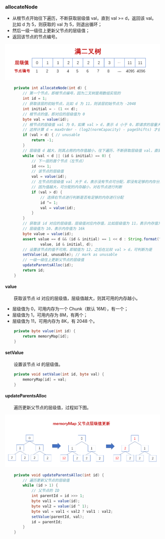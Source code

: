 ### allocateNode

- 从根节点开始往下遍历，不断获取层级值 val，直到 val >= d，返回该 val。比如 d 为 5，则获取的 val 为 5，则退出循环；
- 然后一级一级往上更新父节点的层级值；
- 返回该节点的节点编号。

![avatar](photo_3.png)

```java
    private int allocateNode(int d) {
        // 第一个节点，即根节点编号，因为二叉树是用数组实现的
        int id = 1;
        // 获取该层的初始节点，比如 d 为 11，则该层初始节点为 -2048
        int initial = - (1 << d); 
        // 根节点的值，即对应的层级值为 0
        byte val = value(id);
        // 根节点的层级值 val 为 0，如果 val > d，表示 d 小于 0，即请求的容量大于 16M，
        // 这样计算 d = maxOrder - (log2(normCapacity) - pageShifts) 才会小于 0
        if (val > d) { // unusable
            return -1;
        }
        // 层级值 d 越大，则其占用的内存值越小，往下遍历，不断获取层级值 val，直到 val >= d，返回该 val
        while (val < d || (id & initial) == 0) {
            // 下一层的首个节点（左节点）
            id <<= 1;
            // 该节点的层级值
            val = value(id);
            // 左节点的层级值 val 大于 d，表示没有节点可分配，即没有足够的内存分配，
            // 因为值越大，可分配的内存越小，对右节点进行判断
            if (val > d) {
                // 选择右节点进行判断是否有足够的内存进行分配
                id ^= 1;
                val = value(id);
            }
        }
        // 获取该 id 对应的层级值，层级值对应内存值，比如层级值为 11，表示内存值为 8k。
        // 层级值为 10，表示内存值为 16k
        byte value = value(id);
        assert value == d && (id & initial) == 1 << d : String.format("val = %d, id & initial = %d, d = %d",
                value, id & initial, d);
        // 设置该节点的值不可用，即赋值为 12，之后在比较 val > d，可判断为是
        setValue(id, unusable); // mark as unusable
        // 一级一级往上更新父节点的层级值
        updateParentsAlloc(id);
        return id;
    }
```

#### value
　　获取该节点 id 对应的层级值，层级值越大，则其可用的内存越小。

- 层级值为 0，可用内存为一个 Chunk（默认 16M），有一个；
- 层级值为 1，可用内存为 8M，有两个；
- 层级值为 11，可用内存为 8K，有 2048 个。

```java
    private byte value(int id) {
        return memoryMap[id];
    }
```

#### setValue
　　设置该节点 id 的层级值。

```java
    private void setValue(int id, byte val) {
        memoryMap[id] = val;
    }
```

#### updateParentsAlloc
　　遍历更新父节点的层级值，过程如下图。

![avatar](photo_2.png)

```java
    private void updateParentsAlloc(int id) {
        // 遍历更新父节点的层级值
        while (id > 1) {
            // 父节点的 ID
            int parentId = id >>> 1;
            byte val1 = value(id);
            byte val2 = value(id ^ 1);
            byte val = val1 < val2 ? val1 : val2;
            setValue(parentId, val);
            id = parentId;
        }
    }
```
